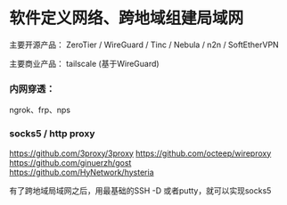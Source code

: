 # 软件定义网络、跨地域组建局域网
主要开源产品：
ZeroTier / WireGuard / Tinc /  Nebula / n2n / SoftEtherVPN

主要商业产品：
tailscale (基于WireGuard)


### 内网穿透：
ngrok、frp、nps

### socks5 / http proxy
https://github.com/3proxy/3proxy
https://github.com/octeep/wireproxy  
https://github.com/ginuerzh/gost  
https://github.com/HyNetwork/hysteria

有了跨地域局域网之后，用最基础的SSH -D 或者putty，就可以实现socks5